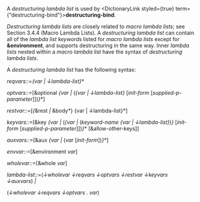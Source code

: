  



A *destructuring lambda list* is used by <DictionaryLink styled={true} term={"destructuring-bind"}><b>destructuring-bind</b></DictionaryLink>. 



*Destructuring lambda lists* are closely related to *macro lambda lists*; see Section 3.4.4 (Macro Lambda Lists). A *destructuring lambda list* can contain all of the *lambda list keywords* listed for *macro lambda lists* except for **&amp;environment**, and supports destructuring in the same way. Inner *lambda lists* nested within a *macro lambda list* have the syntax of *destructuring lambda lists*. 



A *destructuring lambda list* has the following syntax: 



*reqvars::*=*\{var | ↓lambda-list\}*\* 



*optvars::*=[&amp;optional *\{var |* (*\{var | ↓lambda-list\}* [*init-form* [*supplied-p-parameter*]])*\}*\*] 



*restvar::*=[*\{*&amp;rest *|* &amp;body*\} \{var | ↓lambda-list\}*] 



*keyvars::*=[&amp;key *\{var |* (*\{var |* (*keyword-name \{var | ↓lambda-list\}*)*\}* [*init-form* [*supplied-p-parameter*]])*\}*\* [&amp;allow-other-keys]] 



*auxvars::*=[&amp;aux *\{var |* (*var* [*init-form*])*\}*\*] 



*envvar::*=[&amp;environment *var*] 



*wholevar::*=[&amp;whole *var*] 



*lambda-list::*=(*↓wholevar ↓reqvars ↓optvars ↓restvar ↓keyvars ↓auxvars*) *|* 



(*↓wholevar ↓reqvars ↓optvars* . *var*) 




